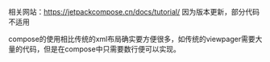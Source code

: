 相关网站：https://jetpackcompose.cn/docs/tutorial/
因为版本更新，部分代码不适用

compose的使用相比传统的xml布局确实要方便很多，如传统的viewpager需要大量的代码，但是在compose中只需要数行便可以实现。
